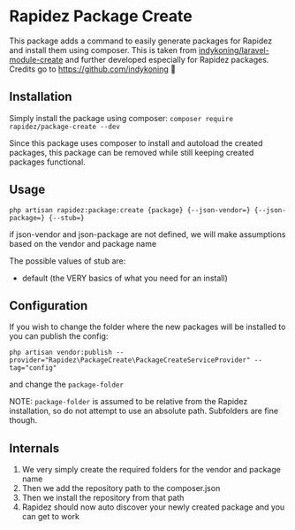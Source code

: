 # Rapidez Package Create
This package adds a command to easily generate packages for Rapidez and install them using composer.
This is taken from [indykoning/laravel-module-create](https://github.com/indykoning/laravel-module-create) and further developed especially for Rapidez packages. Credits go to https://github.com/indykoning 🚀

## Installation
Simply install the package using composer:
`composer require rapidez/package-create --dev`

Since this package uses composer to install and autoload the created packages, this package can be removed while still keeping created packages functional.

## Usage
`php artisan rapidez:package:create {package} {--json-vendor=} {--json-package=} {--stub=}`

if json-vendor and json-package are not defined, we will make assumptions based on the vendor and package name

The possible values of stub are:
 - default (the VERY basics of what you need for an install)

## Configuration
If you wish to change the folder where the new packages will be installed to you can publish the config:
```
php artisan vendor:publish --provider="Rapidez\PackageCreate\PackageCreateServiceProvider" --tag="config"
```

and change the `package-folder`

NOTE: `package-folder` is assumed to be relative from the Rapidez installation, so do not attempt to use an absolute path. Subfolders are fine though.

## Internals
1. We very simply create the required folders for the vendor and package name
2. Then we add the repository path to the composer.json
3. Then we install the repository from that path
4. Rapidez should now auto discover your newly created package and you can get to work
